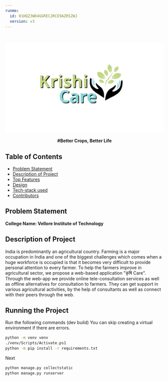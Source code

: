 ```yaml
---
runme:
  id: 01HQZ3WD4GGREC2RCE9AZRSZWJ
  version: v3
---
```


<br>
<p align="center">
    <img src="static/Images/Logo.png" alt="logo" width="600">
  </a>
</p>

<p align="center">
<b>#Better Crops, Better Life </b>
</p>

## Table of Contents

- [Problem Statement](#problem-statement)
- [Description of Project](#description-of-project)
- [Top Features](#top-features)
- [Design](#design)
- [Tech-stack used](#techstack-used)
- [Contributors](#contributors)

## Problem Statement

**College Name: Vellore Institute of Technology**

## Description of Project

India is predominantly an agricultural country. Farming is a major occupation in India and one of the biggest challenges which comes when a huge workforce is occupied is that it becomes very difficult to provide personal attention to every farmer. To help the farmers improve in agricultural sector, we propose a web-based application "कृषि Care". Through the web-app we provide online tele-consultation services as well as offline alternatives for consultation to farmers. They can get support in various agricultural activities, by the help of consultants as well as connect with their peers through the web.

## Running the Project

Run the following commands (dev build)
You can skip creating a virtual environment if there are errors.

```sh {"id":"01HQZ4SVEKP6088210YNNXH84Y"}
python -m venv venv
./venv/Scripts/Activate.ps1
python -m pip install -r requirements.txt

```

Next

```sh {"id":"01HQZ4XKGT0HW3CHNHM6BEQ87F"}
python manage.py collectstatic 
python manage.py runserver
```
    
